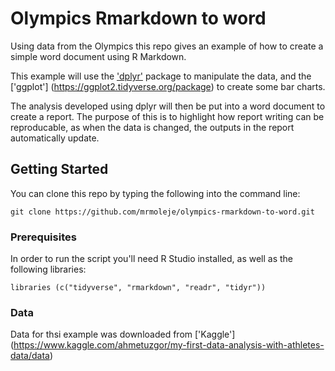 


# Olympics Rmarkdown to word

Using data from the Olympics this repo gives an example of how to create a simple word document using R Markdown.

This example will use the ['dplyr'](https://dplyr.tidyverse.org/) package to manipulate the data, and the ['ggplot'] (https://ggplot2.tidyverse.org/package) to create some bar charts. 

The analysis developed using dplyr will then be put into a word document to create a report. The purpose of this is to highlight how report writing can be reproducable, as when the data is changed, the outputs in the report automatically update.

## Getting Started

You can clone this repo by typing the following into the command line:

```
git clone https://github.com/mrmoleje/olympics-rmarkdown-to-word.git 
```

### Prerequisites

In order to run the script you'll need R Studio installed, as well as the following libraries:

```
libraries (c("tidyverse", "rmarkdown", "readr", "tidyr"))
```

### Data

Data for thsi example was downloaded from ['Kaggle'] (https://www.kaggle.com/ahmetuzgor/my-first-data-analysis-with-athletes-data/data)
